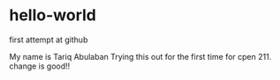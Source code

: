 # hello-world
first attempt at github

My name is Tariq Abulaban
Trying this out for the first time for cpen 211.
change is good!!
